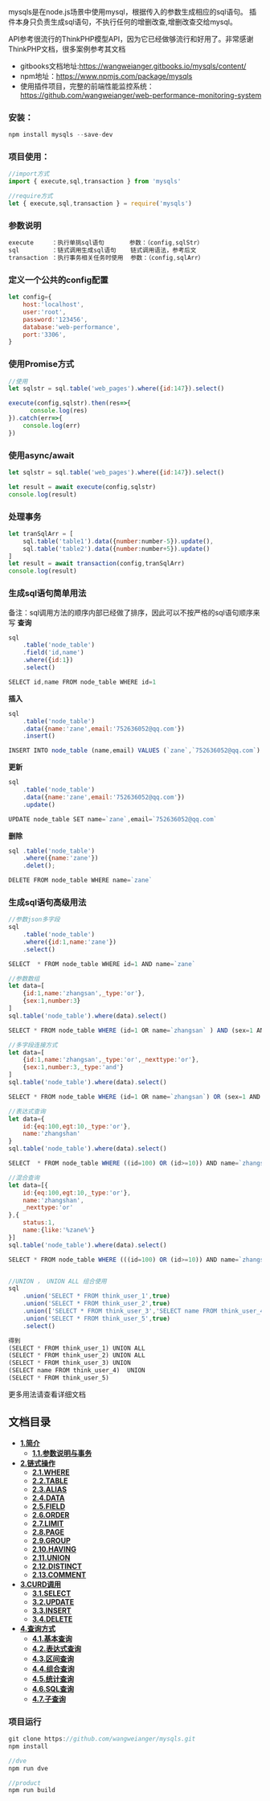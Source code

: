 

mysqls是在node.js场景中使用mysql，根据传入的参数生成相应的sql语句。
插件本身只负责生成sql语句，不执行任何的增删改查,增删改查交给mysql。

API参考很流行的ThinkPHP模型API，因为它已经做够流行和好用了。非常感谢ThinkPHP文档，很多案例参考其文档

* gitbooks文档地址:https://wangweianger.gitbooks.io/mysqls/content/
* npm地址：https://www.npmjs.com/package/mysqls
* 使用插件项目，完整的前端性能监控系统：https://github.com/wangweianger/web-performance-monitoring-system


### 安装：

```js
npm install mysqls --save-dev
```

### 项目使用：
```js 
//import方式
import { execute,sql,transaction } from 'mysqls'

//require方式
let { execute,sql,transaction } = require('mysqls')
```

### 参数说明
```js
execute     ：执行单挑sql语句       参数：（config,sqlStr）
sql         ：链式调用生成sql语句    链式调用语法，参考后文
transaction ：执行事务相关任务时使用  参数：（config,sqlArr）
```


### 定义一个公共的config配置
```js
let config={
    host:'localhost',
    user:'root',
    password:'123456',
    database:'web-performance',
    port:'3306',
}

```

### 使用Promise方式
```js
//使用
let sqlstr = sql.table('web_pages').where({id:147}).select()

execute(config,sqlstr).then(res=>{
      console.log(res)
}).catch(err=>{
    console.log(err)
})

```

### 使用async/await
```js
let sqlstr = sql.table('web_pages').where({id:147}).select()

let result = await execute(config,sqlstr)
console.log(result)

```


### 处理事务
```js
let tranSqlArr = [
    sql.table('table1').data({number:number-5}).update(),
    sql.table('table2').data({number:number+5}).update()
]
let result = await transaction(config,tranSqlArr)
console.log(result) 

```

### 生成sql语句简单用法
备注：sql调用方法的顺序内部已经做了排序，因此可以不按严格的sql语句顺序来写
**查询**

```js
sql
    .table('node_table')
    .field('id,name')
    .where({id:1})
    .select()

SELECT id,name FROM node_table WHERE id=1
```

**插入**

```js
sql
    .table('node_table')
    .data({name:'zane',email:'752636052@qq.com'})
    .insert()

INSERT INTO node_table (name,email) VALUES (`zane`,`752636052@qq.com`)
```

**更新**

```js
sql
    .table('node_table')
    .data({name:'zane',email:'752636052@qq.com'})
    .update()

UPDATE node_table SET name=`zane`,email=`752636052@qq.com`
```

**删除**

```js
sql .table('node_table')
    .where({name:'zane'})
    .delet();

DELETE FROM node_table WHERE name=`zane`
```

### 生成sql语句高级用法

```js
//参数json多字段
sql
    .table('node_table')
    .where({id:1,name:'zane'})
    .select()

SELECT  * FROM node_table WHERE id=1 AND name=`zane`

//参数数组
let data=[
    {id:1,name:'zhangsan',_type:'or'},
    {sex:1,number:3}
]
sql.table('node_table').where(data).select()

SELECT * FROM node_table WHERE (id=1 OR name=`zhangsan` ) AND (sex=1 AND number=3 )

//多字段连接方式
let data=[
    {id:1,name:'zhangsan',_type:'or',_nexttype:'or'},
    {sex:1,number:3,_type:'and'}
]
sql.table('node_table').where(data).select()

SELECT * FROM node_table WHERE (id=1 OR name=`zhangsan`) OR (sex=1 AND number=3)

//表达式查询
let data={
    id:{eq:100,egt:10,_type:'or'},
    name:'zhangshan'
}
sql.table('node_table').where(data).select()

SELECT  * FROM node_table WHERE ((id=100) OR (id>=10)) AND name=`zhangshan`

//混合查询
let data=[{
    id:{eq:100,egt:10,_type:'or'},
    name:'zhangshan',
    _nexttype:'or'
},{
    status:1,
    name:{like:'%zane%'}
}]
sql.table('node_table').where(data).select()

SELECT * FROM node_table WHERE (((id=100) OR (id>=10)) AND name=`zhangshan`) OR (status=1 AND ((name LIKE `%zane%`))) 


//UNION ， UNION ALL 组合使用
sql
    .union('SELECT * FROM think_user_1',true)
    .union('SELECT * FROM think_user_2',true)
    .union(['SELECT * FROM think_user_3','SELECT name FROM think_user_4'])
    .union('SELECT * FROM think_user_5',true)
    .select()

得到
(SELECT * FROM think_user_1) UNION ALL  
(SELECT * FROM think_user_2) UNION ALL 
(SELECT * FROM think_user_3) UNION 
(SELECT name FROM think_user_4)  UNION  
(SELECT * FROM think_user_5)
```


更多用法请查看详细文档

## 文档目录

* [**1.简介**](/README.md)
  * [**1.1.参数说明与事务**](/docs/main/main.md)
* [**2.链式操作**](/docs/chain/README.md)
  * [**2.1.WHERE**](/docs/chain/where.md)
  * [**2.2.TABLE**](/docs/chain/table.md)
  * [**2.3.ALIAS**](/docs/chain/alias.md)
  * [**2.4.DATA**](/docs/chain/data.md)
  * [**2.5.FIELD**](/docs/chain/field.md)
  * [**2.6.ORDER**](/docs/chain/order.md)
  * [**2.7.LIMIT**](/docs/chain/limit.md)
  * [**2.8.PAGE**](/docs/chain/page.md)
  * [**2.9.GROUP**](/docs/chain/group.md)
  * [**2.10.HAVING**](/docs/chain/having.md)
  * [**2.11.UNION**](/docs/chain/union.md)
  * [**2.12.DISTINCT**](/docs/chain/distinct.md)
  * [**2.13.COMMENT**](/docs/chain/comment.md)
* [**3.CURD调用**](/docs/curd/README.md)
  * [**3.1.SELECT**](/docs/curd/select.md)
  * [**3.2.UPDATE**](/docs/curd/update.md)
  * [**3.3.INSERT**](/docs/curd/insert.md)
  * [**3.4.DELETE**](/docs/curd/delete.md)
* [**4.查询方式**](/docs/advanced/README.md)
  * [**4.1.基本查询**](/docs/advanced/basesearch.md)
  * [**4.2.表达式查询**](/docs/advanced/bdssearch.md)
  * [**4.3.区间查询**](/docs/advanced/qjsearch.md)
  * [**4.4.组合查询**](/docs/advanced/zhsearch.md)
  * [**4.5.统计查询**](/docs/advanced/tjsearch.md)
  * [**4.6.SQL查询**](/docs/advanced/sqlsearch.md)
  * [**4.7.子查询**](/docs/advanced/childsearch.md)

### 项目运行

```js
git clone https://github.com/wangweianger/mysqls.git
npm install

//dve
npm run dve

//product
npm run build
```



